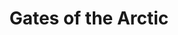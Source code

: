 ---
unit_code: "GAAR"
unit_name: "Gates of the Arctic NP & PRES"
unit_type: "National Park and Preserve"
nps_region: "Alaska"
scalerank: 4
note: "null"
name: "Gates of the Arctic"
featureclass: "National Park Service"
geojson: >-
  {"type":"Feature","properties":{},"geometry":{"type":"Polygon","coordinates":[[[-152.94364420572916,68.56856282552084],[-153.00736490885416,68.56856282552084],[-153.0595703125,68.56856282552084],[-153.0595703125,68.615234375],[-153.0595703125,68.65547688802084],[-152.9830322265625,68.65547688802084],[-152.78780110677084,68.65547688802084],[-152.70703125,68.65547688802084],[-152.70703125,68.61201985677084],[-152.59090169270834,68.61201985677084],[-152.47526041666666,68.61201985677084],[-152.47526041666666,68.5489501953125],[-152.47526041666666,68.48160807291667],[-152.637939453125,68.48160807291667],[-152.79305013020834,68.48160807291667],[-152.86641438802084,68.48160807291667],[-152.86641438802084,68.52510579427084],[-152.94364420572916,68.52510579427084],[-152.94364420572916,68.56856282552084]]]}}
number: 106
title: "Gates of the Arctic"
---
